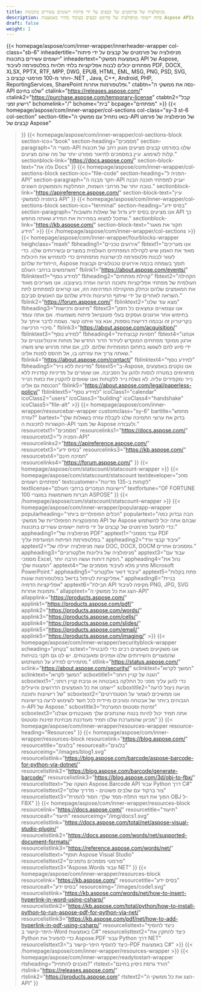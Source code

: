 ```yaml
---
title: מניפולציה של פורמטים של קבצים על ידי פיתוח יישומים עשירים בתכונות
description: פתח יישומי מניפולציה של פורמט קבצים בעיבוד מהיר באמצעות Aspose APIs עבור .NET, Java, C++, Android, PHP, ReportingServices ופלטפורמות אחרות.
draft: false
weight: 1
---
```

{{< homepage/aspose/com/inner-wrapper/innerheader-wrapper col-class="sb-6"
inheadertitle="מניפולציה של פורמטים של קבצים על ידי פיתוח יישומים עשירים בתכונות"
inheadertext="באמצעות ממשקי API של Aspose, מפתחים יכולים לבנות אפליקציות בלתי תלויות בפלטפורמה לעיבוד PDF, DOCX, XLSX, PPTX, RTF, MPP, DWG, EPUB, HTML, EML, MSG, PNG, PSD, SVG, ויותר מ-100 פורמטי קבצים ב-.NET , Java, C++, Android, PHP, ReportingServices, SharePoint ופלטפורמות אחרות."
ctabtn="נסה את ממשקי ה-API שלנו בחינם"
ctalink="https://releases.aspose.com/"
ctalink2="https://purchase.aspose.com/temporary-license"
ctabtn2="קבל רישיון זמני"
bchomelink="/"
bchome="בית"
bcpage="מפתחים" >}}
{{< homepage/aspose/com/inner-wrapper/col-sections
col-class="sy-3 st-6 col-section"
section-title="בואו נתחיל עם ממשקי ה-API של מניפולציה של פורמט קבצים של Aspose"
>}}
{{< homepage/aspose/com/inner-wrapper/col-sections-block section-ico="book"
section-heading="מסמכים"
section-paragraph="מוצרי ה-API שלנו בפורמט קבצים מציעים מגוון רחב של תכונות קלות לשימוש. עיין במסמכים לתיאור מפורט יותר של מה שהם מציעים."
sectionblock-link="https://docs.aspose.com/"
section-block-text="גלה את Docs"
>}}
{{< homepage/aspose/com/inner-wrapper/col-sections-block section-ico="file-code"
section-heading="הפניה ל-API"
section-paragraph="חקר מבנה ה-API יעניק למפתחי תוכנה הבנה טובה יותר של מרחבי השמות, המחלקות והממשקים השונים."
sectionblock-link="https://apireference.aspose.com/"
section-block-text="עיין בהפניה לממשקי API"
>}}
{{< homepage/aspose/com/inner-wrapper/col-sections-block
section-ico="terminal"
section-heading="בסיס ידע"
section-paragraph="אנו מציעים בסיס ידע גדול של שאלות ותשובות API כך שתוכל למצוא במהירות את המידע שאתה מחפש."
sectionblock-link="https://kb.aspose.com/"
section-block-text="חקור את מאגר הידע" >}}
{{< /homepage/aspose/com/inner-wrapper/col-sections >}}
 {{< homepage/aspose/com/inner-wrapper/fourblocks-wrapper
 heighclass="maxh"
 fbheading1="אירועים טכניים"
 fbtext1="אנו מעריכים מאוד את האמון שיש לקהילת המפתחים העולמית במוצרים ובשירותים שלנו. כדי לעזור לבנות פלטפורמה לכישרונות מתפתחים כדי להמחיש את היכולות הייחודיות שלהם, Aspose תומך בשמחה בכמה אירועים טכנולוגיים וקבוצות משתמשים ברחבי העולם"
 fblink1="https://about.aspose.com/events/"
 fblinktext1="למידע נוסף"
 fbheading2="קהילת מפתחים"
 fbtext2="הקהילה העולמית של מפתחי אפליקציות ותוכנה הניעה ועזרה בעיצובנו. אנו מעריכים מאוד את המאמצים שלהם וכחלק מהקהילה המדהימה הזו, אנו קוראים למפתחים לתת השראה לאחרים על ידי שיתוף הרעיונות והידע שלהם עם האנשים סביבם."
 fblink2="https://forum.aspose.com/"
 fblinktext2="מצא עוד שלנו"
 fbheading3="מיזוגים ורכישות"
 fbtext3="אנו עצמאיים ונמצאים כל הזמן בחיפוש אחר ארגונים ועסקים בעלי פוטנציאל פיתוח משמעותי. אם אתה עומד בקריטריון זה ובכמה דרישות נוספות, אנא צור איתנו קשר. נשמח לדבר איתך על סיכויי הרכישה."
 fblink3="https://about.aspose.com/acquisition/"
 fblinktext3="למידע נוסף"
 fbheading4="חסויות קבוצתיות"
 fbtext4="אנחנו ארגון ממוקד מפתחים המוקדש לעידוד הדור החדש של מוחות אינטליגנטיים על ידי סיוע להם לשגשג בתחום המומחיות שלהם. לכן, אם אתה מרגיש שיש משהו שאתה צריך את עזרתנו בו, אל תהסס לפנות אלינו."
 fblink4="https://about.aspose.com/contact/"
 fblinktext4="למידע נוסף"
 fbheading5="מדיניות ללא נייר"
 fbtext5="ב-Aspose, אנו נוקטים באמצעים מתאימים במטרה לנסות ולהגן על הסביבה. אנו שומרים על מדיניות קפדנית ללא נייר ומקפידים עליה. לא נשלח נייר ללקוחות ואנו שואפים להקטין את כמות הנייר הנכנסת גם אלינו"
 fblink5="https://about.aspose.com/legal/paperless-policy/"
 fblinktext5="למידע נוסף"
 icoClass1="calendar" icoClass2="users" icoClass3="building" icoClass4="handshake" icoClass5="file-alt" >}} 
 {{< homepage/aspose/com/inner-wrapper/resourcebar-wrapper customclass="sy-6"
 bartitle="מחפש עזרה?"
 bartext="בדוק את ערוצי התמיכה שלנו לקבלת עזרה בשאלות שלך הקשורות לתכונות ה-API של מוצר Aspose ולעבודה."
 resourcetxt1="מסמכים"
 resourcelinks1="https://docs.aspose.com/"
 resourcetxt2="הפניה ל-API"
 resourcelinks2="https://apireference.aspose.com/"
 resourcetxt3="בסיס ידע"
 resourcelinks3="https://kb.aspose.com/"
 resourcetxt4="תמיכה חינם"
 resourcelinks4="https://forum.aspose.com/"
 >}}
 {{< homepage/aspose/com/statscount/statscount-wrapper >}}
{{< homepage/aspose/com/statscount/statscount
textdeveloper="סהכ מפתחים רשומים"
textcustomer="לקוחות ב-135 מדינות"
textlicense="רישיונות הנמכרים ברחבי העולם"
textfortune="OF FORTUNE 100 חברות משתמשות במוצרי ASPOSE"
>}}
{{< /homepage/aspose/com/statscount/statscount-wrapper >}}
{{< homepage/aspose/com/inner-wrapper/popularapp-wrapper
popularheading="הכלים הפופולריים ביותר"
populartext="הבה נבדוק כמה מהפונקציות הפופולריות של ממשקי API של Aspose שבהם אתה יכול להשתמש כדי לתפעל פורמטים של קבצים על ידי פיתוח יישומים עשירים בתכונות:"
appheading1="מניפולציה של PDF"
apptext1="עבד מסמכי PDF בפלטפורמת הפיתוח המועדפת עליך."
appheading2="עיבוד קבצי וורד"
apptext2="עשה מניפולציה יעילה של DOC, DOCX, DOCM ומסמכים אחרים."
appheading3="מניפולציה של גיליונות אלקטרוניים"
apptext3="עבוד עם מסמכי Excel, הפקת דוחות ועשה הרבה יותר."
appheading4="נהל את המצגות שלך"
apptext4="פתרון מלא לעיבוד מסמכים של Microsoft PowerPoint."
appheading5="עיבוד דואר אלקטרוני"
apptext5="פתח בקלות אפליקציות לטיפול בדואל בפלטפורמות שונות."
appheading6="בניית אפליקציות הדמיה"
apptext6="חבילת API מקיפה לעיבוד PNG, JPG, SVG ותמונות אחרות."
allapptext="הצג את כל ממשקי ה-API"
allapplink="https://products.aspose.com/" applink1="https://products.aspose.com/pdf/" applink2="https://products.aspose.com/words/" applink3="https://products.aspose.com/cells/" applink4="https://products.aspose.com/slides/" applink5="https://products.aspose.com/email/" applink5="https://products.aspose.com/imaging/" >}}
{{< homepage/aspose/com/inner-wrapper/securityblock-wrapper
scheading="בִּטָחוֹן"
sctext="אנו משקיעים מאמצים רבים כדי להבטיח שהמוצרים והשירותים שלנו אמינים ומאובטחים. יש לנו גם תקני בטיחות מחמירים למידע על המשתמש."
stlink="https://status.aspose.com/"  sclink="https://about.aspose.com/security/"
sclinktext="המשך לקרוא"
sclinktext="המשך לקרוא"
scboxtitle1="הגנה על קניין רוחני"
scboxtext1="כדי להגן עליך מפני כל החלקה באבטחה או גניבת קניין רוחני, יישמנו את כל האמצעים הדרושים והיעילים"
scboxtitle2="מניעת ניצול לרעה של רישיונות ותוכנה"
scboxtext2="אנו ממשיכים לשמור על הסטנדרטים הגבוהים ביותר של אבטחה ומגיבים מיידית לכל חשד לשימוש לרעה ברישיונות ה-API של Aspose."
scboxtitle3="זמינות וסטטוס המערכת"
scboxtext3="אתה תמיד יכול להיות בטוח שהנתונים שלך מאובטחים אצלנו מכיוון שהמערכת שלנו תמיד מעודכנת מבחינת זמינות וסטטוס"
>}}
{{< homepage/aspose/com/inner-wrapper/resources-wrapper
resource-heading="Resources"
>}}
{{< homepage/aspose/com/inner-wrapper/resources-block resourcelink="https://blog.aspose.com/"
resourcetitle="בלוגים"
resourcealt="בלוגים"
resourceimg="/images/blog1.svg"
resourcelistlink="https://blog.aspose.com/barcode/aspose-barcode-for-python-via-dotnet/"
resourcelistlink2="https://blog.aspose.com/barcode/generate-barcode/"
resourcelistlink3="https://blog.aspose.com/3d/obj-to-fbx/"
resourcelisttext="השקה של Aspose.Barcode API עבור Python דרך C#"
resourcelisttext2="צור ברקוד עם שלבים פשוטים - מדריך שלם"
resourcelisttext3="הפוך את דגמי התלת-ממד שלך: הסוד להמרת OBJ ל-FBX"
>}}
{{< homepage/aspose/com/inner-wrapper/resources-block
resourcelink="https://docs.aspose.com/"
resourcetitle="תיעוד"
resourcealt="תיעוד"
resourceimg="/img/docs1.svg"
resourcelistlink="https://docs.aspose.com/total/net/aspose-visual-studio-plugin/"
resourcelistlink2="https://docs.aspose.com/words/net/supported-document-formats/"
resourcelistlink3="https://reference.aspose.com/words/net/"
resourcelisttext="תוסף Aspose Visual Studio"
resourcelisttext2="פורמטי מסמכים נתמכים"
resourcelisttext3="Aspose.Words עבור NET"
>}}
{{< homepage/aspose/com/inner-wrapper/resources-block
resourcelink="https://kb.aspose.com/"
resourcetitle="בסיס ידע"
resourcealt="בסיס ידע"
resourceimg="/images/code1.svg"
resourcelistlink="https://kb.aspose.com/words/net/how-to-insert-hyperlink-in-word-using-csharp/"
resourcelistlink2="https://kb.aspose.com/total/python/how-to-install-python-to-run-aspose-pdf-for-python-via-net/"
resourcelistlink3="https://kb.aspose.com/pdf/net/how-to-add-hyperlink-in-pdf-using-csharp/"
resourcelisttext="כיצד להוסיף היפר-קישור ב-Word באמצעות C#"
resourcelisttext2="כיצד להתקין את Python כדי להפעיל את Aspose.PDF עבור Python דרך NET"
resourcelisttext3="כיצד להוסיף היפר-קישור ב-PDF באמצעות C#" >}}
{{< /homepage/aspose/com/inner-wrapper/resources-wrapper >}}
{{< homepage/aspose/com/inner-wrapper/readytostart-wrapper
rtsheading="מוכנים להתחיל?"
rtstext="הורד גרסת ניסיון בחינם"
rtslink="https://releases.aspose.com/"
rtslink2="https://products.aspose.com"
rtstext2="הצג את כל ממשקי ה-API"
>}}
